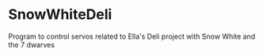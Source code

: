 # SnowWhiteDeli
Program to control servos related to Ella's Deli project with Snow White and the 7 dwarves
